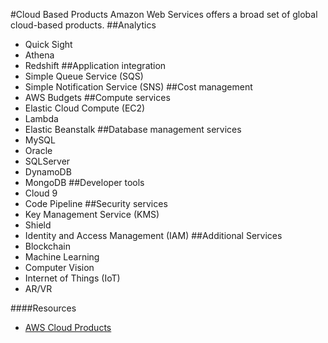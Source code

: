 #Cloud Based Products
Amazon Web Services offers a broad set of global cloud-based products.
##Analytics
* Quick Sight
* Athena
* Redshift
##Application integration
* Simple Queue Service (SQS)
* Simple Notification Service (SNS)
##Cost management
* AWS Budgets
##Compute services
* Elastic Cloud Compute (EC2)
* Lambda
* Elastic Beanstalk
##Database management services
* MySQL
* Oracle
* SQLServer
* DynamoDB
* MongoDB
##Developer tools
* Cloud 9
* Code Pipeline
##Security services
* Key Management Service (KMS)
* Shield
* Identity and Access Management (IAM)
##Additional Services
* Blockchain
* Machine Learning
* Computer Vision
* Internet of Things (IoT)
* AR/VR


####Resources
* [AWS Cloud Products](https://aws.amazon.com/products/)